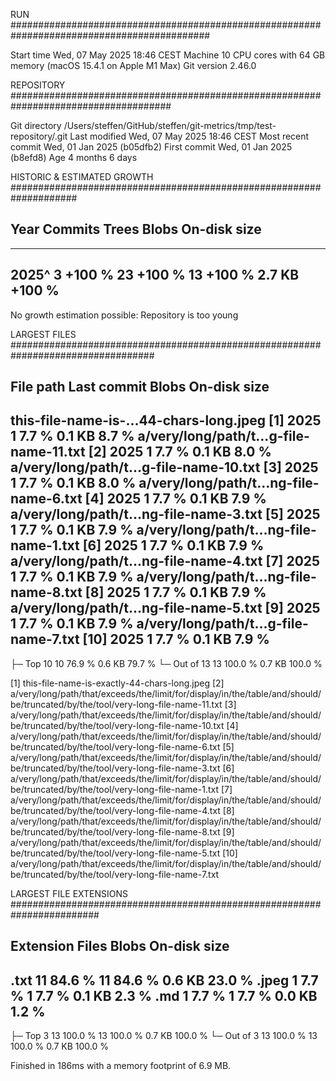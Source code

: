 
RUN ############################################################################################

Start time                 Wed, 07 May 2025 18:46 CEST
Machine                    10 CPU cores with 64 GB memory (macOS 15.4.1 on Apple M1 Max)
Git version                2.46.0

REPOSITORY #####################################################################################

Git directory              /Users/steffen/GitHub/steffen/git-metrics/tmp/test-repository/.git
Last modified              Wed, 07 May 2025 18:46 CEST
Most recent commit         Wed, 01 Jan 2025 (b05dfb2)
First commit               Wed, 01 Jan 2025 (b8efd8)
Age                        4 months 6 days

HISTORIC & ESTIMATED GROWTH ####################################################################

Year        Commits                  Trees                  Blobs           On-disk size
------------------------------------------------------------------------------------------------
------------------------------------------------------------------------------------------------
2025^             3  +100 %             23  +100 %             13  +100 %         2.7 KB  +100 %
------------------------------------------------------------------------------------------------
No growth estimation possible: Repository is too young

LARGEST FILES ##################################################################################

File path                              Last commit          Blobs           On-disk size
------------------------------------------------------------------------------------------------
this-file-name-is-...44-chars-long.jpeg [1]   2025              1   7.7 %         0.1 KB   8.7 %
a/very/long/path/t...g-file-name-11.txt [2]   2025              1   7.7 %         0.1 KB   8.0 %
a/very/long/path/t...g-file-name-10.txt [3]   2025              1   7.7 %         0.1 KB   8.0 %
a/very/long/path/t...ng-file-name-6.txt [4]   2025              1   7.7 %         0.1 KB   7.9 %
a/very/long/path/t...ng-file-name-3.txt [5]   2025              1   7.7 %         0.1 KB   7.9 %
a/very/long/path/t...ng-file-name-1.txt [6]   2025              1   7.7 %         0.1 KB   7.9 %
a/very/long/path/t...ng-file-name-4.txt [7]   2025              1   7.7 %         0.1 KB   7.9 %
a/very/long/path/t...ng-file-name-8.txt [8]   2025              1   7.7 %         0.1 KB   7.9 %
a/very/long/path/t...ng-file-name-5.txt [9]   2025              1   7.7 %         0.1 KB   7.9 %
a/very/long/path/t...g-file-name-7.txt [10]   2025              1   7.7 %         0.1 KB   7.9 %
------------------------------------------------------------------------------------------------
├─ Top 10                                                      10  76.9 %         0.6 KB  79.7 %
└─ Out of 13                                                   13 100.0 %         0.7 KB 100.0 %

[1] this-file-name-is-exactly-44-chars-long.jpeg
[2] a/very/long/path/that/exceeds/the/limit/for/display/in/the/table/and/should/be/truncated/by/the/tool/very-long-file-name-11.txt
[3] a/very/long/path/that/exceeds/the/limit/for/display/in/the/table/and/should/be/truncated/by/the/tool/very-long-file-name-10.txt
[4] a/very/long/path/that/exceeds/the/limit/for/display/in/the/table/and/should/be/truncated/by/the/tool/very-long-file-name-6.txt
[5] a/very/long/path/that/exceeds/the/limit/for/display/in/the/table/and/should/be/truncated/by/the/tool/very-long-file-name-3.txt
[6] a/very/long/path/that/exceeds/the/limit/for/display/in/the/table/and/should/be/truncated/by/the/tool/very-long-file-name-1.txt
[7] a/very/long/path/that/exceeds/the/limit/for/display/in/the/table/and/should/be/truncated/by/the/tool/very-long-file-name-4.txt
[8] a/very/long/path/that/exceeds/the/limit/for/display/in/the/table/and/should/be/truncated/by/the/tool/very-long-file-name-8.txt
[9] a/very/long/path/that/exceeds/the/limit/for/display/in/the/table/and/should/be/truncated/by/the/tool/very-long-file-name-5.txt
[10] a/very/long/path/that/exceeds/the/limit/for/display/in/the/table/and/should/be/truncated/by/the/tool/very-long-file-name-7.txt

LARGEST FILE EXTENSIONS ########################################################################

Extension                            Files                  Blobs           On-disk size
------------------------------------------------------------------------------------------------
.txt                                    11  84.6 %             11  84.6 %         0.6 KB  23.0 %
.jpeg                                    1   7.7 %              1   7.7 %         0.1 KB   2.3 %
.md                                      1   7.7 %              1   7.7 %         0.0 KB   1.2 %
------------------------------------------------------------------------------------------------
├─ Top 3                                13 100.0 %             13 100.0 %         0.7 KB 100.0 %
└─ Out of 3                             13 100.0 %             13 100.0 %         0.7 KB 100.0 %

Finished in 186ms with a memory footprint of 6.9 MB.
